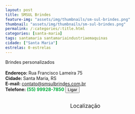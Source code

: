 ```yaml
---
layout: post
title: SMSUL Brindes
feature-img: "assets/img/thumbnails/sm-sul-brindes.png"
thumbnail: "assets/img/thumbnails/sm-sul-brindes.png"
permalink: /:categories/:title.html
categories: [santa-maria]
tags: santamaria santamariaindustriaemaquinas
cidade: ["Santa Maria"]
estrelas: 0-estrelas
---
```

Brindes personalizados<!-- more --><br />
 <br/>
<b>Endereço: </b>Rua Francisco Lameira 75<br />
<b>Cidade: </b>Santa Maria, RS<br />
<b>E-mail: </b>contato@smsulbrindes.com.br<br />
<b>Telefone: <span style="color: #00ab3a;">(55) 99928-7850</span> <a href="tel:55999287850"><button class="ligar">Ligar</button></a></b><br />
<br />
<style>
      #map {
        height: 400px;
        width: 100%;
       }
    </style>

<div style="font-size: larger; text-align: center;">
Localização</div>
<div id="map">
<script>
      function initMap() {
        var uluru = {lat: -29.7048137, lng: -53.8237997};
        var map = new google.maps.Map(document.getElementById('map'), {
          zoom: 17,
          center: uluru
        });
        var marker = new google.maps.Marker({
          position: uluru,
          map: map
        });
      }
    </script>
    <script async="" defer="" src="https://maps.googleapis.com/maps/api/js?key=AIzaSyCck-jhcLX7iaqvW5q898KwuoSUBpG-7qE&callback=initMap">
    </script>
</div>
